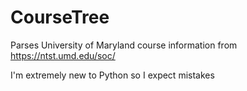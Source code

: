 # CourseTree
Parses University of Maryland course information from https://ntst.umd.edu/soc/

I'm extremely new to Python so I expect mistakes
